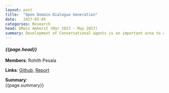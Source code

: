 ```yaml
---
layout: post
title:  "Open Domain Dialogue Generation"
date:   2017-05-05
categories: Research
head: UMass Amherst (Mar 2017 - May 2017)
summary: Development of Conversational agents is an important area to advance the area of General Intelligence. In this project we explored the state of the art Seq2Seq Models. Seq2Seq architecture has proven to produce great results in traanslation. We argue that this model lacks memory which isn't needed for translation but is crucial in dialogue agents. We prove this by showing that the training loss converges faster and the results are better.
---
```

#### *{{page.head}}*  

__Members__: Rohith Pesala

__Links__: [Github](https://github.com/Rohithpesala/Dialogue), [Report](https://drive.google.com/file/d/0B0xRgCn999_gTElGTVdDT012VXM/view?usp=sharing)

__Summary__:  
{{page.summary}}  